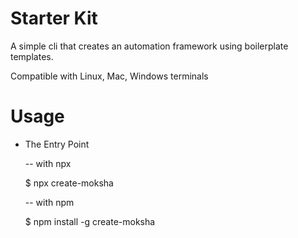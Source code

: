 # Starter Kit

A simple cli that creates an automation framework using boilerplate templates.

Compatible with Linux, Mac, Windows terminals

# Usage

- The Entry Point

  -- with npx

  $ npx create-moksha

  -- with npm

  $ npm install -g create-moksha

